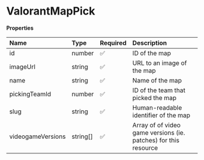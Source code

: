 # ValorantMapPick

**Properties**

| Name              | Type     | Required | Description                                                     |
| :---------------- | :------- | :------- | :-------------------------------------------------------------- |
| id                | number   | ✅       | ID of the map                                                   |
| imageUrl          | string   | ✅       | URL to an image of the map                                      |
| name              | string   | ✅       | Name of the map                                                 |
| pickingTeamId     | number   | ✅       | ID of the team that picked the map                              |
| slug              | string   | ✅       | Human-readable identifier of the map                            |
| videogameVersions | string[] | ✅       | Array of of video game versions (ie. patches) for this resource |
